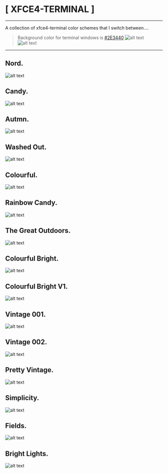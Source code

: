 # [ XFCE4-TERMINAL ]

---
A collection of xfce4-terminal color schemes that I switch between....  

> Background color for terminal windows is [#2E3440](https://www.colorhexa.com/2e3440)
![alt text](https://i.imgur.com/UiswLj7.jpg "#2E3440")![alt text](https://i.imgur.com/UiswLj7.jpg "#2E3440")
---

## Nord.
![alt text](http://i.imgur.com/OmQclKp.png "Nord")

## Candy.
![alt text](http://i.imgur.com/BWN9Of5.png "Candy")

## Autmn.
![alt text](http://i.imgur.com/QQCvzp0.png "Autmn")

## Washed Out.
![alt text](http://i.imgur.com/BE30M6L.png "Washed Out")

## Colourful.
![alt text](http://i.imgur.com/lo3Kjxn.png "Colourful")

## Rainbow Candy.
![alt text](http://i.imgur.com/nQuCF0J.png "Rainbow Candy")

## The Great Outdoors.
![alt text](http://i.imgur.com/BCQTcvK.png "The Great Outdoors")

## Colourful Bright.
![alt text](http://i.imgur.com/Ve3SZR2.png "Colourful Bright")

## Colourful Bright V1.
![alt text](http://i.imgur.com/5fSg1fO.png "Colourful Bright V1")

## Vintage 001.
![alt text](http://i.imgur.com/YOaLsC8.png "Vintage")

## Vintage 002.
![alt text](http://i.imgur.com/vuiCDqk.png "Old TV")

## Pretty Vintage.
![alt text](http://i.imgur.com/cMsCJK5.png "Pretty Vintage")

## Simplicity.
![alt text](http://i.imgur.com/PVWdwQa.png "Simplicity")

## Fields.
![alt text](http://i.imgur.com/erNkYG1.png "Fields")

## Bright Lights.
![alt text](http://i.imgur.com/BcDKlLp.png "Bright Lights")
